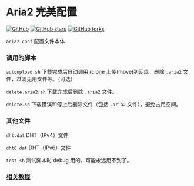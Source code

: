 # Aria2 完美配置
[![GitHub](https://img.shields.io/github/license/mashape/apistatus.svg?style=flat-square)](https://github.com/P3TERX/aria2_perfect_config/blob/master/LICENSE)
[![GitHub stars](https://img.shields.io/github/stars/P3TERX/aria2_perfect_config.svg?style=flat-square&label=Stars)](https://github.com/P3TERX/aria2_perfect_config/stargazers)
[![GitHub forks](https://img.shields.io/github/forks/P3TERX/aria2_perfect_config.svg?style=flat-square&label=Fork)](https://github.com/P3TERX/aria2_perfect_config/fork)

`aria2.conf` 配置文件本体

### 调用的脚本

`autoupload.sh` 下载完成后自动调用 rclone 上传(move)到网盘，删除 `.aria2` 文件，过滤无用文件等。（可选）

`delete.aria2.sh` 下载完成后删除 `.aria2` 文件。

`delete.sh` 下载错误和停止后删除文件（包括 `.aria2` 文件），避免占用空间。

### 其他文件

`dht.dat` DHT（IPv4）文件

`dht6.dat` DHT（IPv6）文件

`test.sh` 测试脚本时 debug 用的，可能永远用不到了。

### [相关教程](https://p3terx.com/tag/aria2/)